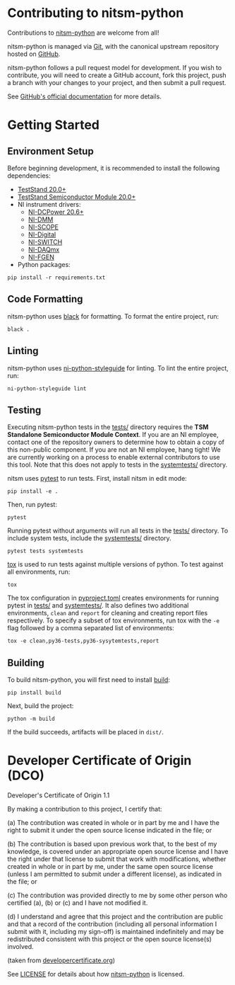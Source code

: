 Contributing to nitsm-python
===========================

Contributions to [nitsm-python](https://github.com/ni/nitsm-python) are welcome from all!

nitsm-python is managed via [Git](https://git-scm.com), with the canonical upstream repository hosted on
[GitHub](https://github.com/ni/nitsm-python).

nitsm-python follows a pull request model for development. If you wish to contribute, you will need to create a GitHub
account, fork this project, push a branch with your changes to your project, and then submit a pull request.

See [GitHub's official documentation](https://help.github.com/articles/using-pull-requests/) for more details.

# Getting Started

## Environment Setup
Before beginning development, it is recommended to install the following dependencies:
* [TestStand 20.0+](https://www.ni.com/en-us/support/downloads/software-products/download.teststand.html)
* [TestStand Semiconductor Module 20.0+](https://www.ni.com/en-us/support/downloads/software-products/download.teststand-semiconductor-module.html)
* NI instrument drivers:
  - [NI-DCPower 20.6+](https://www.ni.com/en-us/support/downloads/drivers/download.ni-dcpower.html)
  - [NI-DMM](https://www.ni.com/en-us/support/downloads/drivers/download.ni-dmm.html)
  - [NI-SCOPE](https://www.ni.com/en-us/support/downloads/drivers/download.ni-scope.html)
  - [NI-Digital](https://www.ni.com/en-us/support/downloads/drivers/download.ni-digital-pattern-driver.html)
  - [NI-SWITCH](https://www.ni.com/en-us/support/downloads/drivers/download.ni-switch.html)
  - [NI-DAQmx](https://www.ni.com/en-us/support/downloads/drivers/download.ni-daqmx.html)
  - [NI-FGEN](https://www.ni.com/en-us/support/downloads/drivers/download.ni-fgen.html)
* Python packages:
```
pip install -r requirements.txt
```

## Code Formatting
nitsm-python uses [black](https://black.readthedocs.io/en/stable/index.html) for formatting. To format the entire
project, run:
```
black .
```

## Linting
nitsm-python uses [ni-python-styleguide](https://github.com/ni/python-styleguide) for linting. To lint the entire
project, run:
```
ni-python-styleguide lint
```

## Testing
Executing nitsm-python tests in the [tests/](https://github.com/ni/nitsm-python/tree/main/tests) directory requires the
**TSM Standalone Semiconductor Module Context**. If you are an NI employee, contact one of the repository owners to
determine how to obtain a copy of this non-public component. If you are not an NI employee, hang tight! We are currently
working on a process to enable external contributors to use this tool. Note that this does not apply to tests in the
[systemtests/](https://github.com/ni/nitsm-python/tree/main/systemtests) directory.

nitsm uses [pytest](https://docs.pytest.org/) to run tests. First, install nitsm in edit mode:
```
pip install -e .
```
Then, run pytest:
```
pytest
```

Running pytest without arguments will run all tests in the [tests/](https://github.com/ni/nitsm-python/tree/main/tests)
directory. To include system tests, include the [systemtests/](https://github.com/ni/nitsm-python/tree/main/systemtests)
directory.
```
pytest tests systemtests
```

[tox](https://tox.readthedocs.io/en/latest/) is used to run tests against multiple versions of python. To test against
all environments, run:
```
tox
```

The tox configuration in [pyproject.toml](https://github.com/ni/nitsm-python/blob/main/pyproject.toml) creates
environments for running pytest in [tests/](https://github.com/ni/nitsm-python/tree/main/tests) and
[systemtests/](https://github.com/ni/nitsm-python/tree/main/systemtests). It also defines two additional environments,
`clean` and `report` for cleaning and creating report files respectively. To specify a subset of tox environments, run
tox with the `-e` flag followed by a comma separated list of environments:
```
tox -e clean,py36-tests,py36-sysytemtests,report
```

## Building
To build nitsm-python, you will first need to install [build](https://pypi.org/project/build/):
```
pip install build
```
Next, build the project:
```
python -m build
```
If the build succeeds, artifacts will be placed in `dist/`.

# Developer Certificate of Origin (DCO)

   Developer's Certificate of Origin 1.1

   By making a contribution to this project, I certify that:

   (a) The contribution was created in whole or in part by me and I
       have the right to submit it under the open source license
       indicated in the file; or

   (b) The contribution is based upon previous work that, to the best
       of my knowledge, is covered under an appropriate open source
       license and I have the right under that license to submit that
       work with modifications, whether created in whole or in part
       by me, under the same open source license (unless I am
       permitted to submit under a different license), as indicated
       in the file; or

   (c) The contribution was provided directly to me by some other
       person who certified (a), (b) or (c) and I have not modified
       it.

   (d) I understand and agree that this project and the contribution
       are public and that a record of the contribution (including all
       personal information I submit with it, including my sign-off) is
       maintained indefinitely and may be redistributed consistent with
       this project or the open source license(s) involved.

(taken from [developercertificate.org](https://developercertificate.org/))

See [LICENSE](https://github.com/ni/nitsm-python/blob/master/LICENSE) for details about how
[nitsm-python](https://github.com/ni/nitsm-python) is licensed.
